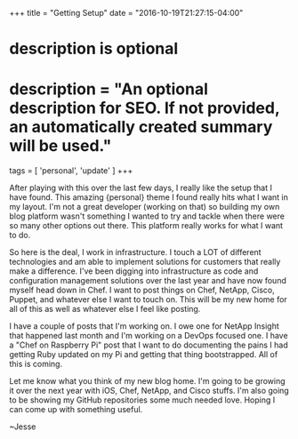 +++
title = "Getting Setup"
date = "2016-10-19T21:27:15-04:00"

#
# description is optional
#
# description = "An optional description for SEO. If not provided, an automatically created summary will be used."

tags = [ 'personal', 'update' ]
+++

After playing with this over the last few days, I really like the setup that I have found. This amazing {personal} theme I found really hits what I want in my layout. I'm not a great developer (working on that) so building my own blog platform wasn't something I wanted to try and tackle when there were so many other options out there. This platform really works for what I want to do.

So here is the deal, I work in infrastructure. I touch a LOT of different technologies and am able to implement solutions for customers that really make a difference. I've been digging into infrastructure as code and configuration management solutions over the last year and have now found myself head down in Chef. I want to post things on Chef, NetApp, Cisco, Puppet, and whatever else I want to touch on. This will be my new home for all of this as well as whatever else I feel like posting.

I have a couple of posts that I'm working on. I owe one for NetApp Insight that happened last month and I'm working on a DevOps focused one. I have a "Chef on Raspberry Pi" post that I want to do documenting the pains I had getting Ruby updated on my Pi and getting that thing bootstrapped. All of this is coming.

Let me know what you think of my new blog home. I'm going to be growing it over the next year with iOS, Chef, NetApp, and Cisco stuffs. I'm also going to be showing my GitHub repositories some much needed love. Hoping I can come up with something useful.

~Jesse
